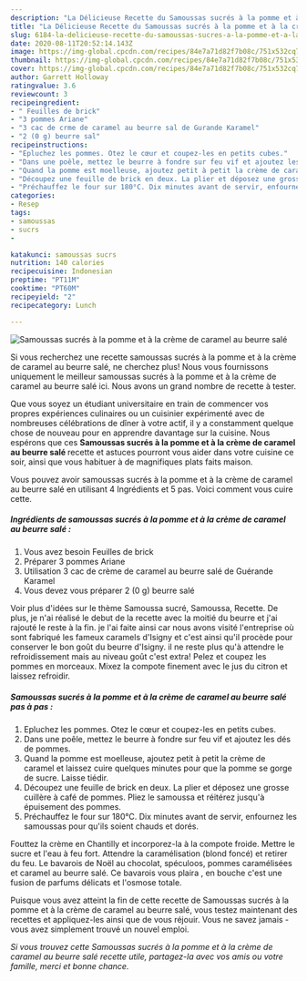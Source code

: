 ```yaml
---
description: "La Délicieuse Recette du Samoussas sucrés à la pomme et à la crème de caramel au beurre salé"
title: "La Délicieuse Recette du Samoussas sucrés à la pomme et à la crème de caramel au beurre salé"
slug: 6184-la-delicieuse-recette-du-samoussas-sucres-a-la-pomme-et-a-la-creme-de-caramel-au-beurre-sale
date: 2020-08-11T20:52:14.143Z
image: https://img-global.cpcdn.com/recipes/84e7a71d82f7b08c/751x532cq70/samoussas-sucres-a-la-pomme-et-a-la-creme-de-caramel-au-beurre-sale-photo-principale-de-la-recette.jpg
thumbnail: https://img-global.cpcdn.com/recipes/84e7a71d82f7b08c/751x532cq70/samoussas-sucres-a-la-pomme-et-a-la-creme-de-caramel-au-beurre-sale-photo-principale-de-la-recette.jpg
cover: https://img-global.cpcdn.com/recipes/84e7a71d82f7b08c/751x532cq70/samoussas-sucres-a-la-pomme-et-a-la-creme-de-caramel-au-beurre-sale-photo-principale-de-la-recette.jpg
author: Garrett Holloway
ratingvalue: 3.6
reviewcount: 3
recipeingredient:
- " Feuilles de brick"
- "3 pommes Ariane"
- "3 cac de crme de caramel au beurre sal de Gurande Karamel"
- "2 (0 g) beurre sal"
recipeinstructions:
- "Epluchez les pommes. Otez le cœur et coupez-les en petits cubes."
- "Dans une poêle, mettez le beurre à fondre sur feu vif et ajoutez les dés de pommes."
- "Quand la pomme est moelleuse, ajoutez petit à petit la crème de caramel et laissez cuire quelques minutes pour que la pomme se gorge de sucre. Laisse tiédir."
- "Découpez une feuille de brick en deux. La plier et déposez une grosse cuillère à café de pommes. Pliez le samoussa et réitérez jusqu&#39;à épuisement des pommes."
- "Préchauffez le four sur 180°C. Dix minutes avant de servir, enfournez les samoussas pour qu&#39;ils soient chauds et dorés."
categories:
- Resep
tags:
- samoussas
- sucrs
- 

katakunci: samoussas sucrs  
nutrition: 140 calories
recipecuisine: Indonesian
preptime: "PT11M"
cooktime: "PT60M"
recipeyield: "2"
recipecategory: Lunch

---
```



![Samoussas sucrés à la pomme et à la crème de caramel au beurre salé](https://img-global.cpcdn.com/recipes/84e7a71d82f7b08c/751x532cq70/samoussas-sucres-a-la-pomme-et-a-la-creme-de-caramel-au-beurre-sale-photo-principale-de-la-recette.jpg)

Si vous recherchez une recette samoussas sucrés à la pomme et à la crème de caramel au beurre salé, ne cherchez plus! Nous vous fournissons uniquement le meilleur samoussas sucrés à la pomme et à la crème de caramel au beurre salé ici. Nous avons un grand nombre de recette à tester.

Que vous soyez un étudiant universitaire en train de commencer vos propres expériences culinaires ou un cuisinier expérimenté avec de nombreuses célébrations de dîner à votre actif, il y a constamment quelque chose de nouveau pour en apprendre davantage sur la cuisine. Nous espérons que ces <strong> Samoussas sucrés à la pomme et à la crème de caramel au beurre salé </strong> recette et astuces pourront vous aider dans votre cuisine ce soir, ainsi que vous habituer à de magnifiques plats faits maison.

<!--inarticleads1-->

Vous pouvez avoir samoussas sucrés à la pomme et à la crème de caramel au beurre salé en utilisant 4 Ingrédients et 5 pas. Voici comment vous cuire cette.

##### Ingrédients de samoussas sucrés à la pomme et à la crème de caramel au beurre salé :

1. Vous avez besoin  Feuilles de brick
1. Préparer 3 pommes Ariane
1. Utilisation 3 cac de crème de caramel au beurre salé de Guérande Karamel
1. Vous devez vous préparer 2 (0 g) beurre salé


Voir plus d&#39;idées sur le thème Samoussa sucré, Samoussa, Recette. De plus, je n&#39;ai réalisé le debut de la recette avec la moitié du beurre et j&#39;ai rajouté le reste à la fin. je l&#39;ai faite ainsi car nous avons visité l&#39;entreprise où sont fabriqué les fameux caramels d&#39;Isigny et c&#39;est ainsi qu&#39;il procède pour conserver le bon goût du beurre d&#39;Isigny. il ne reste plus qu&#39;à attendre le refroidissement mais au niveau goût c&#39;est extra! Pelez et coupez les pommes en morceaux. Mixez la compote finement avec le jus du citron et laissez refroidir. 

<!--inarticleads2-->

##### Samoussas sucrés à la pomme et à la crème de caramel au beurre salé pas à pas :

1. Epluchez les pommes. Otez le cœur et coupez-les en petits cubes.
1. Dans une poêle, mettez le beurre à fondre sur feu vif et ajoutez les dés de pommes.
1. Quand la pomme est moelleuse, ajoutez petit à petit la crème de caramel et laissez cuire quelques minutes pour que la pomme se gorge de sucre. Laisse tiédir.
1. Découpez une feuille de brick en deux. La plier et déposez une grosse cuillère à café de pommes. Pliez le samoussa et réitérez jusqu&#39;à épuisement des pommes.
1. Préchauffez le four sur 180°C. Dix minutes avant de servir, enfournez les samoussas pour qu&#39;ils soient chauds et dorés.


Fouttez la crème en Chantilly et incorporez-la à la compote froide. Mettre le sucre et l&#39;eau à feu fort. Attendre la caramélisation (blond foncé) et retirer du feu. Le bavarois de Noël au chocolat, spéculoos, pommes caramélisées et caramel au beurre salé. Ce bavarois vous plaira , en bouche c&#39;est une fusion de parfums délicats et l&#39;osmose totale. 

<!--inarticleads1-->

<p>
Puisque vous avez atteint la fin de cette recette de Samoussas sucrés à la pomme et à la crème de caramel au beurre salé, vous testez maintenant des recettes et appliquez-les ainsi que de vous réjouir. Vous ne savez jamais - vous avez simplement trouvé un nouvel emploi.
</p>

<p>
<i>Si vous trouvez cette Samoussas sucrés à la pomme et à la crème de caramel au beurre salé recette utile, partagez-la avec vos amis ou votre famille, merci et bonne chance.</i>
</p>
